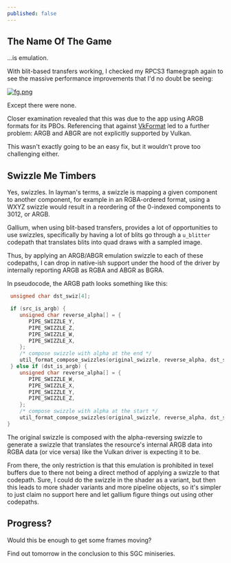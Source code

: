```yaml
---
published: false
---
```

## The Name Of The Game

...is emulation.

With blit-based transfers working, I checked my RPCS3 flamegraph again to see the massive performance improvements that I'd no doubt be seeing:

[![fg.png]({{site.url}}/assets/bioshock/fg.png)]({{site.url}}/assets/bioshock/fg.png)

Except there were none.

Closer examination revealed that this was due to the app using ARGB formats for its PBOs. Referencing that against [VkFormat](https://www.khronos.org/registry/vulkan/specs/1.2-extensions/man/html/VkFormat.html) led to a further problem: ARGB and ABGR are not explicitly supported by Vulkan.

This wasn't exactly going to be an easy fix, but it wouldn't prove too challenging either.

## Swizzle Me Timbers
Yes, swizzles. In layman's terms, a swizzle is mapping a given component to another component, for example in an RGBA-ordered format, using a WXYZ swizzle would result in a reordering of the 0-indexed components to 3012, or ARGB.

Gallium, when using blit-based transfers, provides a lot of opportunities to use swizzles, specifically by having a lot of blits go through a `u_blitter` codepath that translates blits into quad draws with a sampled image.

Thus, by applying an ARGB/ABGR emulation swizzle to each of these codepaths, I can drop in native-ish support under the hood of the driver by internally reporting ARGB as RGBA and ABGR as BGRA.

In pseudocode, the ARGB path looks something like this:
```c
 unsigned char dst_swiz[4];

 if (src_is_argb) {
    unsigned char reverse_alpha[] = {
       PIPE_SWIZZLE_Y,
       PIPE_SWIZZLE_Z,
       PIPE_SWIZZLE_W,
       PIPE_SWIZZLE_X,
    };
    /* compose swizzle with alpha at the end */
    util_format_compose_swizzles(original_swizzle, reverse_alpha, dst_swiz);
 } else if (dst_is_argb) {
    unsigned char reverse_alpha[] = {
       PIPE_SWIZZLE_W,
       PIPE_SWIZZLE_X,
       PIPE_SWIZZLE_Y,
       PIPE_SWIZZLE_Z,
    };
    /* compose swizzle with alpha at the start */
    util_format_compose_swizzles(original_swizzle, reverse_alpha, dst_swiz);
}
```
The original swizzle is composed with the alpha-reversing swizzle to generate a swizzle that translates the resource's internal ARGB data into RGBA data (or vice versa) like the Vulkan driver is expecting it to be.

From there, the only restriction is that this emulation is prohibited in texel buffers due to there not being a direct method of applying a swizzle to that codepath. Sure, I could do the swizzle in the shader as a variant, but then this leads to more shader variants and more pipeline objects, so it's simpler to just claim no support here and let gallium figure things out using other codepaths.

## Progress?
Would this be enough to get some frames moving?

Find out tomorrow in the conclusion to this SGC miniseries.
